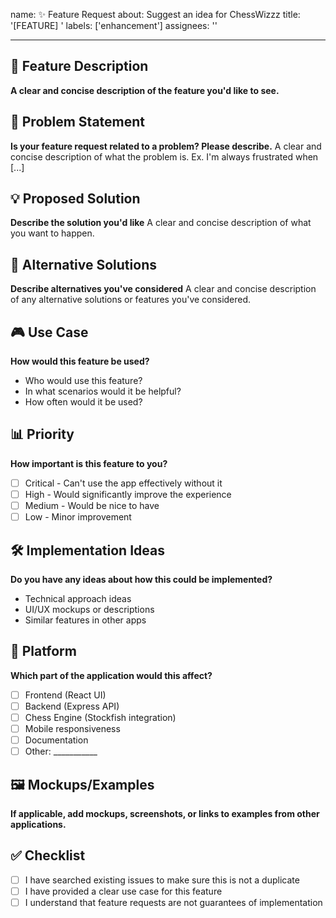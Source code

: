 name: ✨ Feature Request
about: Suggest an idea for ChessWizzz
title: '[FEATURE] '
labels: ['enhancement']
assignees: ''

---

## 🎯 Feature Description
**A clear and concise description of the feature you'd like to see.**

## 🤔 Problem Statement
**Is your feature request related to a problem? Please describe.**
A clear and concise description of what the problem is. Ex. I'm always frustrated when [...]

## 💡 Proposed Solution
**Describe the solution you'd like**
A clear and concise description of what you want to happen.

## 🔄 Alternative Solutions
**Describe alternatives you've considered**
A clear and concise description of any alternative solutions or features you've considered.

## 🎮 Use Case
**How would this feature be used?**
- Who would use this feature?
- In what scenarios would it be helpful?
- How often would it be used?

## 📊 Priority
**How important is this feature to you?**
- [ ] Critical - Can't use the app effectively without it
- [ ] High - Would significantly improve the experience
- [ ] Medium - Would be nice to have
- [ ] Low - Minor improvement

## 🛠️ Implementation Ideas
**Do you have any ideas about how this could be implemented?**
- Technical approach ideas
- UI/UX mockups or descriptions
- Similar features in other apps

## 📱 Platform
**Which part of the application would this affect?**
- [ ] Frontend (React UI)
- [ ] Backend (Express API)
- [ ] Chess Engine (Stockfish integration)
- [ ] Mobile responsiveness
- [ ] Documentation
- [ ] Other: ___________

## 🖼️ Mockups/Examples
**If applicable, add mockups, screenshots, or links to examples from other applications.**

## ✅ Checklist
- [ ] I have searched existing issues to make sure this is not a duplicate
- [ ] I have provided a clear use case for this feature
- [ ] I understand that feature requests are not guarantees of implementation
